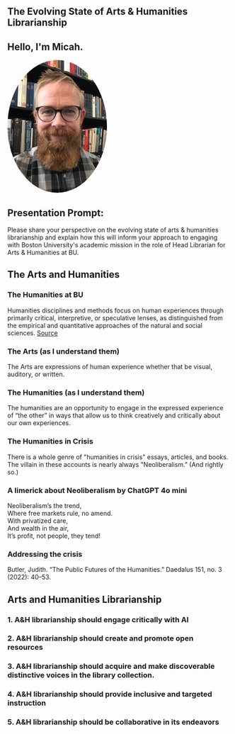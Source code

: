 ## The Evolving State of Arts & Humanities Librarianship


## Hello, I'm Micah.
<img src="./images/saxton_profile.jpg" height=300 style="border-radius: 50%">
<br>


## Presentation Prompt:
Please share your perspective on the evolving state of arts & humanities librarianship and explain how this will inform your approach to engaging with Boston University's academic mission in the role of Head Librarian for Arts & Humanities at BU.


## The Arts and Humanities

### The Humanities at BU
Humanities disciplines and methods focus on human experiences through primarily critical, interpretive, or speculative lenses, as distinguished from the empirical and quantitative approaches of the natural and social sciences. [Source](https://www.bu.edu/cas/academics/undergraduate-education/humanities/)

### The Arts (as I understand them)
The Arts are expressions of human experience whether that be visual, auditory, or written.

### The Humanities (as I understand them)
The humanities are an opportunity to engage in the expressed experience of “the other” in ways that allow us to think creatively and critically about our own experiences.

### The Humanities in Crisis
There is a whole genre of "humanities in crisis" essays, articles, and books. The villain in these accounts is nearly always "Neoliberalism." (And rightly so.)

### A limerick about Neoliberalism by ChatGPT 4o mini
Neoliberalism’s the trend,  
Where free markets rule, no amend.  
With privatized care,  
And wealth in the air,  
It’s profit, not people, they tend!

### Addressing the crisis
Butler, Judith. “The Public Futures of the Humanities.” Daedalus 151, no. 3 (2022): 40–53.


## Arts and Humanities Librarianship

### 1. A&H librarianship should engage critically with AI

### 2. A&H librarianship should create and promote open resources

### 3. A&H librarianship should acquire and make discoverable distinctive voices in the library collection.

### 4. A&H librarianship should provide inclusive and targeted instruction

### 5. A&H librarianship should be collaborative in its endeavors